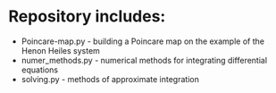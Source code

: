 # Repository includes:
- Poincare-map.py - building a Poincare map on the example of the Henon Heiles system
- numer_methods.py - numerical methods for integrating differential equations
- solving.py - methods of approximate integration